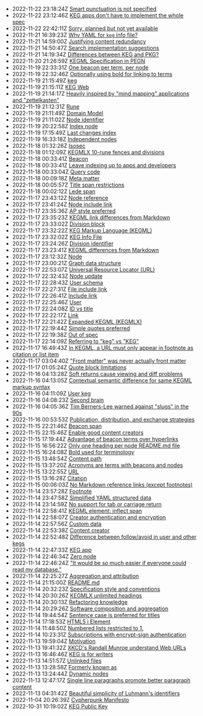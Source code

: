 * 2022-11-22 23:18:24Z [Smart punctuation is not specified](/104)
* 2022-11-22 23:12:46Z [KEG apps don't have to implement the whole spec](/116)
* 2022-11-22 22:42:11Z [Sorry, planned but not yet available](/0)
* 2022-11-21 16:39:23Z [Why YAML for `keg` info file?](/112)
* 2022-11-21 14:59:00Z [Justifying content redundancy](/111)
* 2022-11-21 14:50:47Z [Search implementation suggestions](/110)
* 2022-11-21 14:19:34Z [Differences between KEG and PKG?](/109)
* 2022-11-20 21:26:59Z [KEGML Specification in PEGN](/55)
* 2022-11-19 22:33:31Z [One beacon per term, per node](/92)
* 2022-11-19 22:32:46Z [Optionally using bold for linking to terms](/72)
* 2022-11-19 21:15:49Z [keg](/15)
* 2022-11-19 21:15:11Z [KEG Web](/107)
* 2022-11-19 21:14:17Z [Heavily inspired by "mind mapping" applications and "zettelkasten"](/101)
* 2022-11-19 21:12:31Z [Rune](/100)
* 2022-11-19 21:11:49Z [Domain Model](/10)
* 2022-11-19 21:11:02Z [Node identifier](/1)
* 2022-11-19 20:22:58Z [Index node](/64)
* 2022-11-19 17:15:49Z [Last changes index](/3)
* 2022-11-19 16:33:18Z [Independent nodes](/26)
* 2022-11-18 01:32:26Z [Isosec](/84)
* 2022-11-18 01:12:09Z [KEGMLX 10-rune fences and divisions](/16)
* 2022-11-18 00:33:41Z [Beacon](/99)
* 2022-11-18 00:33:41Z [Leave indexing up to apps and developers](/89)
* 2022-11-18 00:33:04Z [Query code](/38)
* 2022-11-18 00:09:18Z [Meta matter](/82)
* 2022-11-18 00:05:57Z [Title span restrictions](/81)
* 2022-11-18 00:02:12Z [Lede span](/79)
* 2022-11-17 23:43:12Z [Node reference](/78)
* 2022-11-17 23:41:24Z [Node include link](/77)
* 2022-11-17 23:35:36Z [AP style preferred](/6)
* 2022-11-17 23:35:23Z [KEGML link differences from Markdown](/57)
* 2022-11-17 23:33:02Z [Division block](/52)
* 2022-11-17 23:32:22Z [KEG Markup Language (KEGML)](/50)
* 2022-11-17 23:32:02Z [KEG Info File](/48)
* 2022-11-17 23:24:26Z [Division identifier](/45)
* 2022-11-17 23:23:41Z [KEGML differences from Markdown](/42)
* 2022-11-17 23:12:32Z [Node](/39)
* 2022-11-17 23:00:21Z [Graph data structure](/43)
* 2022-11-17 22:53:07Z [Universal Resource Locator (URL)](/30)
* 2022-11-17 22:32:43Z [Node update](/108)
* 2022-11-17 22:28:43Z [User schema](/29)
* 2022-11-17 22:27:31Z [File include link](/25)
* 2022-11-17 22:26:41Z [Include link](/24)
* 2022-11-17 22:25:46Z [User](/21)
* 2022-11-17 22:24:08Z [ID vs title](/20)
* 2022-11-17 22:22:17Z [Link](/18)
* 2022-11-17 22:21:42Z [Expanded KEGML (KEGMLX)](/17)
* 2022-11-17 22:19:44Z [Simple quotes preferred](/103)
* 2022-11-17 22:19:38Z [Out of spec](/102)
* 2022-11-17 22:14:09Z [Referring to "keg" vs "KEG"](/36)
* 2022-11-17 16:49:43Z [In KEGML, a URL must only appear in footnote as citation or list item](/74)
* 2022-11-17 03:04:40Z ["Front matter" was never actually front matter](/83)
* 2022-11-17 01:05:24Z [Quote block limitations](/105)
* 2022-11-16 04:13:28Z [Soft returns cause viewing and diff problems](/91)
* 2022-11-16 04:13:05Z [Contextual semantic difference for same KEGML markup syntax](/85)
* 2022-11-16 04:11:09Z [User keg](/69)
* 2022-11-16 04:08:23Z [Second brain](/49)
* 2022-11-16 04:05:36Z [Tim Berners-Lee warned against "slugs" in the 90s](/2)
* 2022-11-16 00:53:53Z [Publication, distribution, and exchange strategies](/90)
* 2022-11-15 22:21:46Z [Beacon span](/27)
* 2022-11-15 22:15:46Z [Enable good content creators](/12)
* 2022-11-15 17:19:44Z [Advantage of beacon terms over hyperlinks](/97)
* 2022-11-15 16:56:22Z [Only one heading per node README.md file](/86)
* 2022-11-15 16:24:08Z [Bold used for terminology](/62)
* 2022-11-15 13:48:54Z [Content path](/93)
* 2022-11-15 13:37:20Z [Acronyms are terms with beacons and nodes](/96)
* 2022-11-15 13:22:55Z [URL](/95)
* 2022-11-15 13:16:28Z [Citation](/94)
* 2022-11-15 00:06:03Z [No Markdown reference links (except footnotes)](/51)
* 2022-11-14 23:57:28Z [Footnote](/40)
* 2022-11-14 23:47:58Z [Simplified YAML structured data](/88)
* 2022-11-14 23:14:59Z [No support for tab or carriage return](/87)
* 2022-11-14 22:58:41Z [KEGML element: inflect span](/75)
* 2022-11-14 22:58:07Z [Creator authentication and encryption](/70)
* 2022-11-14 22:57:56Z [Custom data](/7)
* 2022-11-14 22:53:38Z [Content creator](/68)
* 2022-11-14 22:52:48Z [Difference between follow/avoid in user and other kegs](/67)
* 2022-11-14 22:47:33Z [KEG app](/63)
* 2022-11-14 22:46:34Z [Zero node](/59)
* 2022-11-14 22:46:24Z ["It would be so much easier if everyone could read my database."](/58)
* 2022-11-14 22:25:27Z [Aggregation and attribution](/5)
* 2022-11-14 21:15:00Z [README.md](/41)
* 2022-11-14 20:32:23Z [Specification style and conventions](/37)
* 2022-11-14 20:30:26Z [KEGMLX unlimited headings](/35)
* 2022-11-14 20:30:13Z [Refactoring knowledge](/32)
* 2022-11-14 20:29:26Z [Software composition and aggregation](/31)
* 2022-11-14 19:44:54Z [Sentence case is preferred for titles](/80)
* 2022-11-14 17:18:53Z [HTML5 i Element](/23)
* 2022-11-14 11:48:50Z [Numbered lists restricted to 1.](/73)
* 2022-11-14 10:23:31Z [Subscriptions with encrypt-sign authentication](/71)
* 2022-11-13 19:59:04Z [Motivation](/28)
* 2022-11-13 19:41:32Z [XKCD's Randall Munroe understand Web URLs](/66)
* 2022-11-13 16:46:46Z [KEG is for writers](/13)
* 2022-11-13 14:51:57Z [Unlinked files](/61)
* 2022-11-13 13:28:58Z [Formerly known as](/14)
* 2022-11-13 13:24:44Z [Dynamic nodes](/11)
* 2022-11-13 12:47:17Z [Single line paragraphs promote better paragraph content](/60)
* 2022-11-13 04:31:42Z [Beautiful simplicity of Luhmann's identifiers](/4)
* 2022-11-04 20:26:39Z [Cypherpunk Manifesto](/8)
* 2022-10-31 10:19:02Z [KEG Public Key](/46)
